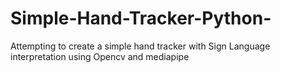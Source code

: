 # Simple-Hand-Tracker-Python-
Attempting to create a simple hand tracker with Sign Language interpretation using Opencv and mediapipe
